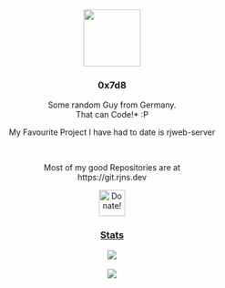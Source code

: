 <div id="header" align="center">
  <img src="https://img.rjansen.dev/profile/pfp.png" width="100"/>
</div>

<p align="center">
  <h3 align="center">0x7d8</h3>

  <p align="center">
    Some random Guy from Germany.
    <br/>
    That can Code!* :P
  </p>
  
  <p align="center">My Favourite Project I have had to date is rjweb-server</p>
  
  <br/>
  <p align="center">
    Most of my good Repositories are at<br/>
    https://git.rjns.dev
   </p>
</p>
<div id="header" align="center">
  <a href='https://ko-fi.com/rjansen'><img height='35' style='border:0px;height:46px;' src='https://az743702.vo.msecnd.net/cdn/kofi3.png?v=0' border='0' alt='Donate!' />
</div>
<p align="center">
  <h3 align="center">Stats</h3>
</p>
<div align="center">
  <img align="center" src="https://github-readme-stats.vercel.app/api?username=0x7d8&theme=dark" />
</div>
<br/>
<div align="center">
  <img align="center" src="https://github-readme-stats.vercel.app/api/top-langs/?username=0x7d8&langs_count=8&theme=dark&layout=compact" />
</div>
